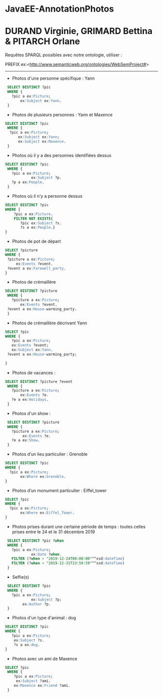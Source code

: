 # JavaEE-AnnotationPhotos
# DURAND Virginie, GRIMARD Bettina & PITARCH Orlane

Requêtes SPARQL possibles avec notre ontologie, utiliser : 

PREFIX ex:<<http://www.semanticweb.org/ontologies/WebSemProject#>>

---

* Photos d'une personne spécifique : Yann
 ```sql
  SELECT DISTINCT ?pic
  WHERE {
    ?pic a ex:Picture;
        ex:Subject ex:Yann.
  }
   ```

* Photos de plusieurs personnes : Yann et Maxence
 ```sql
 SELECT DISTINCT ?pic
  WHERE {
   ?pic a ex:Picture;
       ex:Subject ex:Yann;
       ex:Subject ex:Maxence.
  }
   ```

* Photos où il y a des personnes identifiées dessus   
 ```sql
SELECT DISTINCT ?pic
  WHERE {
    ?pic a ex:Picture;
             ex:Subject ?p.
    ?p a ex:People.
  }
   ```
   
* Photos où il n'y a personne dessus
 ```sql
 SELECT DISTINCT ?pic
 WHERE {
     ?pic a ex:Picture.
     FILTER NOT EXISTS{
    	?pic ex:Subject ?s.
    	?s a ex:People.}
 }
   ```

* Photos de pot de départ 
 ```sql
SELECT ?picture
WHERE {
  ?picture a ex:Picture;
      ex:Events ?event.
  ?event a ex:Farewell_party.
}
   ```

* Photos de crémaillère
 ```sql
SELECT DISTINCT ?picture 
  WHERE {
    ?picture a ex:Picture;
        ex:Events ?event.
  ?event a ex:House-warming_party.
  }
   ```

 * Photos de crémaillère décrivant Yann
 ```sql
 SELECT ?pic
 WHERE {
    ?pic a ex:Picture;
	ex:Events ?event;
	ex:Subject ex:Yann.
  ?event a ex:House-warming_party;
  	
 }
  ```

* Photos de vacances :
 ```sql
 SELECT DISTINCT ?picture ?event
  WHERE {
    ?picture a ex:Picture;
        ex:Events ?e.
	?e a ex:Holidays.
  }
 ```

* Photos d'un show :
 ```sql
  SELECT DISTINCT ?picture
  WHERE {
    ?picture a ex:Picture;
         ex:Events ?e.
    ?e a ex:Show.
  }
   ```
  
* Photos d’un lieu particulier : Grenoble 
 ```sql
SELECT DISTINCT ?pic
WHERE {
   ?pic a ex:Picture;
    	ex:Where ex:Grenoble.
}
 ```

* Photos d’un monument particulier : Eiffel_tower 
 ```sql
SELECT ?pic 
WHERE {
   ?pic a ex:Picture;
        ex:Where ex:Eiffel_Tower.
}
 ```
 
* Photos prises durant une certaine période de temps : toutes celles prises entre le 24 et le 31 décembre 2019
 ```sql
  SELECT DISTINCT ?pic ?when
  WHERE {
    ?pic a ex:Picture;
             ex:Date ?when.
    FILTER (?when > "2019-12-24T00:00:00"^^xsd:dateTime)
    FILTER (?when < "2019-12-31T23:59:59"^^xsd:dateTime)
  }
  ```
  
* Selfie(s)
 ```sql
  SELECT DISTINCT ?pic 
  WHERE {
    ?pic a ex:Picture;
             ex:Subject ?p;
	     ex:Author ?p.
  }
  ```
  
* Photos d'un type d'animal : dog
```sql
SELECT DISTINCT ?pic
WHERE {
   ?pic a ex:Picture;
    ex:Subject ?s.
    ?s a ex:dog.
}
  ```
  
* Photos avec un ami de Maxence
```sql
SELECT ?pic
 WHERE {
    ?pic a ex:Picture;
	 ex:Subject ?ami.
  	ex:Maxence ex:Friend ?ami.
 }
   ```
   


  
